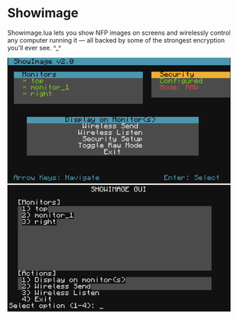 # Showimage  

Showimage.lua lets you show NFP images on screens and wirelessly control any computer running it — all backed by some of the strongest encryption you'll ever see. ^_^  

![Demo Screenshot](Assets/Showimage_v2.png)
![Demo Screenshot](Assets/Showimage.png)
